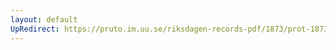 ```yaml
---
layout: default
UpRedirect: https://pruto.im.uu.se/riksdagen-records-pdf/1873/prot-1873--ak--219/prot-1873--ak--219_002.pdf
---
```

